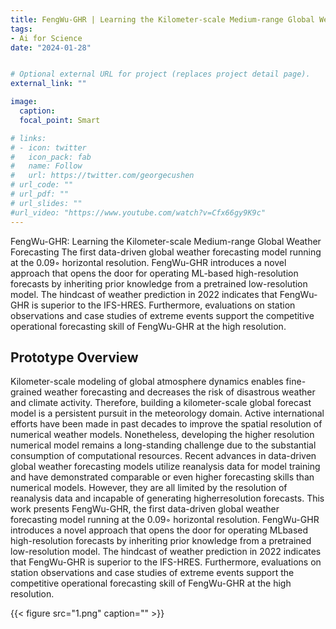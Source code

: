 ```yaml
---
title: FengWu-GHR | Learning the Kilometer-scale Medium-range Global Weather Forecasting
tags:
- Ai for Science
date: "2024-01-28"


# Optional external URL for project (replaces project detail page).
external_link: ""

image:
  caption: 
  focal_point: Smart

# links:
# - icon: twitter
#   icon_pack: fab
#   name: Follow
#   url: https://twitter.com/georgecushen
# url_code: ""
# url_pdf: ""
# url_slides: ""
#url_video: "https://www.youtube.com/watch?v=Cfx66gy9K9c"
---
```


FengWu-GHR: Learning the Kilometer-scale Medium-range Global Weather Forecasting The first data-driven global weather forecasting model running at the 0.09◦ horizontal resolution. FengWu-GHR introduces a novel approach that opens the door for operating ML-based high-resolution forecasts by inheriting prior knowledge from a pretrained low-resolution model. The hindcast of weather prediction in 2022 indicates that FengWu-GHR is superior to the IFS-HRES. Furthermore, evaluations on station observations and case studies of extreme events support the competitive operational forecasting skill of FengWu-GHR at the high resolution.

## Prototype Overview 

Kilometer-scale modeling of global atmosphere dynamics enables fine-grained weather forecasting and decreases the risk of disastrous weather and climate activity. Therefore, building a kilometer-scale global forecast model is a persistent pursuit in the meteorology domain. Active international efforts have been made in past decades to improve the spatial resolution of numerical weather models. Nonetheless, developing the higher resolution numerical model remains a long-standing challenge due to the substantial consumption of computational resources. Recent advances in data-driven global weather forecasting models utilize reanalysis data for model training and have demonstrated comparable or even higher forecasting skills than numerical models. However, they are all limited by the resolution of reanalysis data and incapable of generating higherresolution forecasts. This work presents FengWu-GHR, the first data-driven global weather forecasting model running at the 0.09◦ horizontal resolution. FengWu-GHR introduces a novel approach that opens the door for operating MLbased high-resolution forecasts by inheriting prior knowledge from a pretrained low-resolution model. The hindcast of weather prediction in 2022 indicates that FengWu-GHR is superior to the IFS-HRES. Furthermore, evaluations on station  observations and case studies of extreme events support the competitive operational forecasting skill of FengWu-GHR at the high resolution.


{{< figure src="1.png" caption="" >}}
